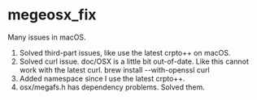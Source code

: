 # megeosx_fix

Many issues in macOS.
1. Solved third-part issues, like use the latest crpto++ on macOS. 
2. Solved curl issue. doc/OSX is a little bit out-of-date. Like this cannot work with the latest curl. 
   brew install --with-openssl curl
3. Added namespace since I use the latest crpto++. 
4. osx/megafs.h has dependency problems. Solved them. 
